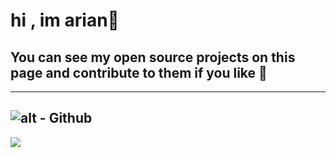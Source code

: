 # hi , im arian👋
## You can see my open source projects on this page and contribute to them if you like 🤗
---
![alt - Github](https://img.shields.io/badge/Current%20project-abros-blue)
---
<a href="https://github.com/Arianseyedmomen">
<img align="center" src="https://github-readme-stats.vercel.app/api/top-langs/?username=Arianseyedmomen" />
<a href=&quothttps://github.com/ghost1372&quot>
<!-- <img align="center" src="https://github-readme-stats.vercel.app/api?username=Arianseyedmomen&show_icons=true&count_private=true&include_all_commits=true" /></a> -->
